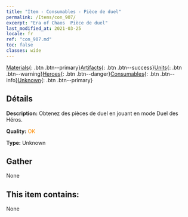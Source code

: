 ```yaml
---
title: "Item - Consumables - Pièce de duel"
permalink: /Items/con_907/
excerpt: "Era of Chaos  Pièce de duel"
last_modified_at: 2021-03-25
locale: fr
ref: "con_907.md"
toc: false
classes: wide
---
```

 [Materials](/fr/Items/){: .btn .btn--primary}[Artifacts](/fr/Items/Artifacts/){: .btn .btn--success}[Units](/fr/Items/Units/){: .btn .btn--warning}[Heroes](/fr/Items/Heroes/){: .btn .btn--danger}[Consumables](/fr/Items/Consumables/){: .btn .btn--info}[Unknown](/fr/Items/Unknown/){: .btn .btn--primary}

## Détails
 **Description:** Obtenez des pièces de duel en jouant en mode Duel des Héros.

 **Quality:** <span style="color: #FF8C00">OK</span>

 **Type:** Unknown

## Gather

  None

## This item contains:

  None

